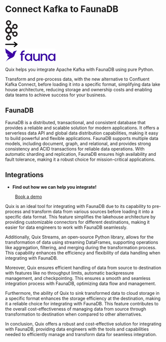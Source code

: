 # Connect Kafka to FaunaDB

<div class="connect-images cards blog-grid-card" markdown>
<div>
<img src="../images/kafka_logo.png" width="40px" />
</div>
<div>
<img src="../images/arrow.svg" width="40px" />
</div>
<div>
<img src="./images/faunadb_1.jpg" />
</div>
</div>

Quix helps you integrate Apache Kafka with FaunaDB using pure Python.

Transform and pre-process data, with the new alternative to Confluent Kafka Connect, before loading it into a specific format, simplifying data lake house architecture, reducing storage and ownership costs and enabling data teams to achieve success for your business.

## FaunaDB

FaunaDB is a distributed, transactional, and consistent database that provides a reliable and scalable solution for modern applications. It offers a serverless data API and global data distribution capabilities, making it easy to build powerful and flexible applications. FaunaDB supports multiple data models, including document, graph, and relational, and provides strong consistency and ACID transactions for reliable data operations. With automatic sharding and replication, FaunaDB ensures high availability and fault tolerance, making it a robust choice for mission-critical applications.

## Integrations

<div class="grid cards" markdown>

- __Find out how we can help you integrate!__

    <a class="md-button md-button--primary" href="https://share.hsforms.com/1iW0TmZzKQMChk0lxd_tGiw4yjw2?__hstc=175542013.2303933fbd746c0ac86d9ccbe9bc9100.1728383268831.1729603416735.1729620918855.31&__hssc=175542013.1.1729620918855&__hsfp=2132701734" target="_blank" style="margin:.5rem;">Book a demo</a>

</div>


Quix is an ideal tool for integrating with FaunaDB due to its capability to pre-process and transform data from various sources before loading it into a specific data format. This feature simplifies the lakehouse architecture by providing customizable connectors for different destinations, making it easier for data engineers to work with FaunaDB seamlessly. 

Additionally, Quix Streams, an open-source Python library, allows for the transformation of data using streaming DataFrames, supporting operations like aggregation, filtering, and merging during the transformation process. This capability enhances the efficiency and flexibility of data handling when integrating with FaunaDB.

Moreover, Quix ensures efficient handling of data from source to destination with features like no throughput limits, automatic backpressure management, and checkpointing. This ensures a smooth and seamless integration process with FaunaDB, optimizing data flow and management.

Furthermore, the ability of Quix to sink transformed data to cloud storage in a specific format enhances the storage efficiency at the destination, making it a reliable choice for integrating with FaunaDB. This feature contributes to the overall cost-effectiveness of managing data from source through transformation to destination when compared to other alternatives.

In conclusion, Quix offers a robust and cost-effective solution for integrating with FaunaDB, providing data engineers with the tools and capabilities needed to efficiently manage and transform data for seamless integration.

